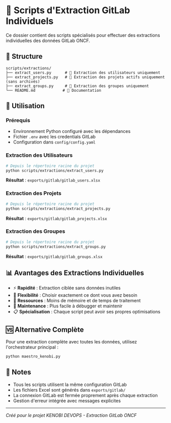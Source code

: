 # 🎯 Scripts d'Extraction GitLab Individuels

Ce dossier contient des scripts spécialisés pour effectuer des extractions individuelles des données GitLab ONCF.

## 📁 Structure

```
scripts/extractions/
├── extract_users.py      # 👥 Extraction des utilisateurs uniquement
├── extract_projects.py   # 📁 Extraction des projets actifs uniquement (sans archivés)  
├── extract_groups.py     # 👥 Extraction des groupes uniquement
└── README.md            # 📖 Documentation
```

## 🚀 Utilisation

### Prérequis
- Environnement Python configuré avec les dépendances
- Fichier `.env` avec les credentials GitLab
- Configuration dans `config/config.yaml`

### Extraction des Utilisateurs
```bash
# Depuis le répertoire racine du projet
python scripts/extractions/extract_users.py
```
**Résultat** : `exports/gitlab/gitlab_users.xlsx`

### Extraction des Projets
```bash
# Depuis le répertoire racine du projet
python scripts/extractions/extract_projects.py
```
**Résultat** : `exports/gitlab/gitlab_projects.xlsx`

### Extraction des Groupes
```bash
# Depuis le répertoire racine du projet
python scripts/extractions/extract_groups.py
```
**Résultat** : `exports/gitlab/gitlab_groups.xlsx`

## 📊 Avantages des Extractions Individuelles

- ⚡ **Rapidité** : Extraction ciblée sans données inutiles
- 🎯 **Flexibilité** : Choisir exactement ce dont vous avez besoin
- 💾 **Ressources** : Moins de mémoire et de temps de traitement
- 🔧 **Maintenance** : Plus facile à débugger et maintenir
- 📋 **Spécialisation** : Chaque script peut avoir ses propres optimisations

## 🆚 Alternative Complète

Pour une extraction complète avec toutes les données, utilisez l'orchestrateur principal :
```bash
python maestro_kenobi.py
```

## 📝 Notes

- Tous les scripts utilisent la même configuration GitLab
- Les fichiers Excel sont générés dans `exports/gitlab/`
- La connexion GitLab est fermée proprement après chaque extraction
- Gestion d'erreur intégrée avec messages explicites

---
*Créé pour le projet KENOBI DEVOPS - Extraction GitLab ONCF*
